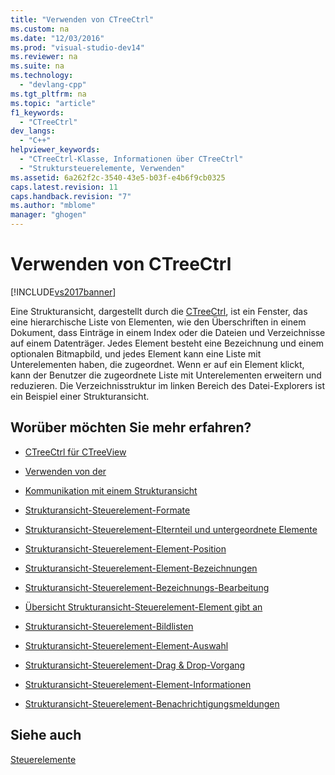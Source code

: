 ```yaml
---
title: "Verwenden von CTreeCtrl"
ms.custom: na
ms.date: "12/03/2016"
ms.prod: "visual-studio-dev14"
ms.reviewer: na
ms.suite: na
ms.technology: 
  - "devlang-cpp"
ms.tgt_pltfrm: na
ms.topic: "article"
f1_keywords: 
  - "CTreeCtrl"
dev_langs: 
  - "C++"
helpviewer_keywords: 
  - "CTreeCtrl-Klasse, Informationen über CTreeCtrl"
  - "Struktursteuerelemente, Verwenden"
ms.assetid: 6a262f2c-3540-43e5-b03f-e4b6f9cb0325
caps.latest.revision: 11
caps.handback.revision: "7"
ms.author: "mblome"
manager: "ghogen"
---
```

# Verwenden von CTreeCtrl
[!INCLUDE[vs2017banner](../assembler/inline/includes/vs2017banner.md)]

Eine Strukturansicht, dargestellt durch die [CTreeCtrl](../mfc/reference/ctreectrl-class.md), ist ein Fenster, das eine hierarchische Liste von Elementen, wie den Überschriften in einem Dokument, dass Einträge in einem Index oder die Dateien und Verzeichnisse auf einem Datenträger.  Jedes Element besteht eine Bezeichnung und einem optionalen Bitmapbild, und jedes Element kann eine Liste mit Unterelementen haben, die zugeordnet.  Wenn er auf ein Element klickt, kann der Benutzer die zugeordnete Liste mit Unterelementen erweitern und reduzieren.  Die Verzeichnisstruktur im linken Bereich des Datei\-Explorers ist ein Beispiel einer Strukturansicht.  
  
## Worüber möchten Sie mehr erfahren?  
  
-   [CTreeCtrl für CTreeView](../mfc/ctreectrl-vs-ctreeview.md)  
  
-   [Verwenden von der](../mfc/using-tree-controls.md)  
  
-   [Kommunikation mit einem Strukturansicht](../mfc/communicating-with-a-tree-control.md)  
  
-   [Strukturansicht\-Steuerelement\-Formate](../mfc/tree-control-styles.md)  
  
-   [Strukturansicht\-Steuerelement\-Elternteil und untergeordnete Elemente](../mfc/tree-control-parent-and-child-items.md)  
  
-   [Strukturansicht\-Steuerelement\-Element\-Position](../mfc/tree-control-item-position.md)  
  
-   [Strukturansicht\-Steuerelement\-Element\-Bezeichnungen](../mfc/tree-control-item-labels.md)  
  
-   [Strukturansicht\-Steuerelement\-Bezeichnungs\-Bearbeitung](../mfc/tree-control-label-editing.md)  
  
-   [Übersicht Strukturansicht\-Steuerelement\-Element gibt an](../mfc/tree-control-item-states-overview.md)  
  
-   [Strukturansicht\-Steuerelement\-Bildlisten](../mfc/tree-control-image-lists.md)  
  
-   [Strukturansicht\-Steuerelement\-Element\-Auswahl](../mfc/tree-control-item-selection.md)  
  
-   [Strukturansicht\-Steuerelement\-Drag & Drop\-Vorgang](../mfc/tree-control-drag-and-drop-operations.md)  
  
-   [Strukturansicht\-Steuerelement\-Element\-Informationen](../mfc/tree-control-item-information.md)  
  
-   [Strukturansicht\-Steuerelement\-Benachrichtigungsmeldungen](../mfc/tree-control-notification-messages.md)  
  
## Siehe auch  
 [Steuerelemente](../mfc/controls-mfc.md)